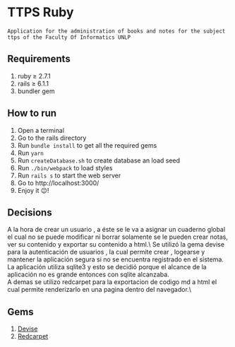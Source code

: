 # TTPS Ruby
    Application for the administration of books and notes for the subject ttps of the Faculty Of Informatics UNLP
   
## Requirements

1. ruby ≥ 2.7.1
2. rails ≥ 6.1.1
3. bundler gem

## How to run 

1. Open a terminal
2. Go to the rails directory
3. Run `bundle install` to get all the required gems
4. Run `yarn`
4. Run `createDatabase.sh` to create database an load seed
5. Run `./bin/webpack` to load styles
6. Run `rails s` to start the web server
7. Go to http://localhost:3000/
8. Enjoy it :wink:!

## Decisions

A la hora de crear un usuario , a éste se le va a asignar un cuaderno global el cual no se puede modificar ni borrar solamente se le pueden crear notas, ver su contenido y exportar su contenido a html.\ 
Se utilizó la gema devise para la autenticación de usuarios , la cual permite crear , logearse y mantener la aplicación segura si no se encuentra registrado en el sistema.\
La aplicación utiliza sqlite3 y esto se decidió porque el alcance de la aplicación no es grande entonces con sqlite alcanzaba.\
A demas se utilizo redcarpet para la exportacion de codigo md a html el cual permite renderizarlo en una pagina dentro del navegador.\

## Gems

1. [Devise](https://github.com/heartcombo/devise)
2. [Redcarpet](https://github.com/vmg/redcarpet)